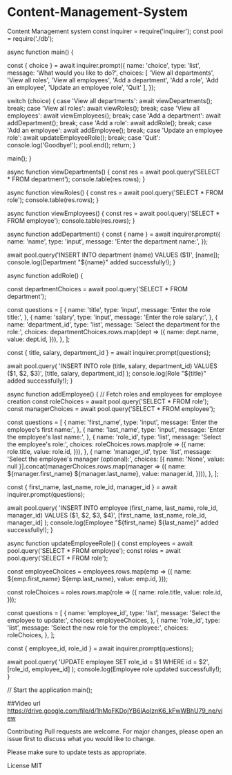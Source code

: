 # Content-Management-System
Content Management system
const inquirer = require('inquirer'); const pool = require('./db');

async function main() {

const { choice } = await inquirer.prompt({ name: 'choice', type: 'list', message: 'What would you like to do?', choices: [ 'View all departments', 'View all roles', 'View all employees', 'Add a department', 'Add a role', 'Add an employee', 'Update an employee role', 'Quit' ], });

switch (choice) { case 'View all departments': await viewDepartments(); break; case 'View all roles': await viewRoles(); break; case 'View all employees': await viewEmployees(); break; case 'Add a department': await addDepartment(); break; case 'Add a role': await addRole(); break; case 'Add an employee': await addEmployee(); break; case 'Update an employee role': await updateEmployeeRole(); break; case 'Quit': console.log('Goodbye!'); pool.end(); return; }

main(); }

async function viewDepartments() { const res = await pool.query('SELECT * FROM department'); console.table(res.rows); }

async function viewRoles() { const res = await pool.query('SELECT * FROM role'); console.table(res.rows); }

async function viewEmployees() { const res = await pool.query('SELECT * FROM employee'); console.table(res.rows); }

async function addDepartment() { const { name } = await inquirer.prompt({ name: 'name', type: 'input', message: 'Enter the department name:', });

await pool.query('INSERT INTO department (name) VALUES ($1)', [name]); console.log(Department "${name}" added successfully!); }

async function addRole() {

const departmentChoices = await pool.query('SELECT * FROM department');

const questions = [ { name: 'title', type: 'input', message: 'Enter the role title:', }, { name: 'salary', type: 'input', message: 'Enter the role salary:', }, { name: 'department_id', type: 'list', message: 'Select the department for the role:', choices: departmentChoices.rows.map(dept => ({ name: dept.name, value: dept.id, })), }, ];

const { title, salary, department_id } = await inquirer.prompt(questions);

await pool.query( 'INSERT INTO role (title, salary, department_id) VALUES ($1, $2, $3)', [title, salary, department_id] ); console.log(Role "${title}" added successfully!); }

async function addEmployee() { // Fetch roles and employees for employee creation const roleChoices = await pool.query('SELECT * FROM role'); const managerChoices = await pool.query('SELECT * FROM employee');

const questions = [ { name: 'first_name', type: 'input', message: 'Enter the employee's first name:', }, { name: 'last_name', type: 'input', message: 'Enter the employee's last name:', }, { name: 'role_id', type: 'list', message: 'Select the employee's role:', choices: roleChoices.rows.map(role => ({ name: role.title, value: role.id, })), }, { name: 'manager_id', type: 'list', message: 'Select the employee's manager (optional):', choices: [{ name: 'None', value: null }].concat(managerChoices.rows.map(manager => ({ name: ${manager.first_name} ${manager.last_name}, value: manager.id, }))), }, ];

const { first_name, last_name, role_id, manager_id } = await inquirer.prompt(questions);

await pool.query( 'INSERT INTO employee (first_name, last_name, role_id, manager_id) VALUES ($1, $2, $3, $4)', [first_name, last_name, role_id, manager_id] ); console.log(Employee "${first_name} ${last_name}" added successfully!); }

async function updateEmployeeRole() { const employees = await pool.query('SELECT * FROM employee'); const roles = await pool.query('SELECT * FROM role');

const employeeChoices = employees.rows.map(emp => ({ name: ${emp.first_name} ${emp.last_name}, value: emp.id, }));

const roleChoices = roles.rows.map(role => ({ name: role.title, value: role.id, }));

const questions = [ { name: 'employee_id', type: 'list', message: 'Select the employee to update:', choices: employeeChoices, }, { name: 'role_id', type: 'list', message: 'Select the new role for the employee:', choices: roleChoices, }, ];

const { employee_id, role_id } = await inquirer.prompt(questions);

await pool.query( 'UPDATE employee SET role_id = $1 WHERE id = $2', [role_id, employee_id] ); console.log(Employee role updated successfully!); }

// Start the application main();

##Video url https://drive.google.com/file/d/1hMoFKDojYB6lAoIznK6_kFwWBhU79_ne/view

Contributing
Pull requests are welcome. For major changes, please open an issue first to discuss what you would like to change.

Please make sure to update tests as appropriate.

License
MIT